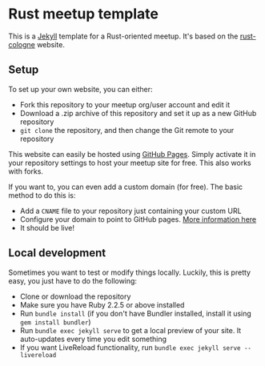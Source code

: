 # Rust meetup template

This is a [Jekyll][jekyll] template for a Rust-oriented meetup. It's based on the
[rust-cologne][rustcgn] website.

## Setup

To set up your own website, you can either:

- Fork this repository to your meetup org/user account and edit it
- Download a .zip archive of this repository and set it up as a new GitHub repository
- `git clone` the repository, and then change the Git remote to your repository

This website can easily be hosted using [GitHub Pages][ghpages]. Simply activate it in your repository
settings to host your meetup site for free. This also works with forks.

If you want to, you can even add a custom domain (for free). The basic method to do this is:

- Add a `CNAME` file to your repository just containing your custom URL
- Configure your domain to point to GitHub pages. [More information here](https://help.github.com/articles/using-a-custom-domain-with-github-pages/)
- It should be live!

## Local development

Sometimes you want to test or modify things locally. Luckily, this is pretty easy, you just have to do the following:

- Clone or download the repository
- Make sure you have Ruby 2.2.5 or above installed
- Run `bundle install` (if you don't have Bundler installed, install it using `gem install bundler`)
- Run `bundle exec jekyll serve` to get a local preview of your site. It auto-updates every time you edit something
- If you want LiveReload functionality, run `bundle exec jekyll serve --livereload`

[jekyll]: https://jekyllrb.com
[rustcgn]: http://rust.cologne
[ghpages]: https://pages.github.com
